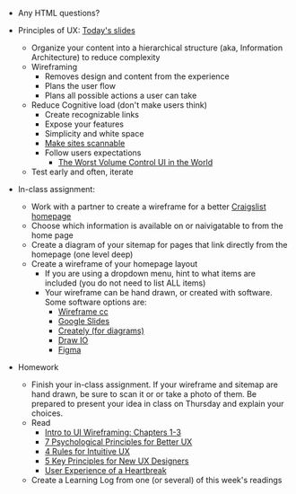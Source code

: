 - Any HTML questions?
- Principles of UX: [Today's slides](https://docs.google.com/presentation/d/1DzwlTWRKQWH92bQHWUIbns5OhnsdlsWGrIVbrArr2D0/edit?usp=sharing)
    - Organize your content into a hierarchical structure (aka, Information Architecture) to reduce complexity
    - Wireframing
        - Removes design and content from the experience
        - Plans the user flow
        - Plans all possible actions a user can take
    - Reduce Cognitive load (don't make users think)
        - Create recognizable links
        - Expose your features
        - Simplicity and white space
        -  [Make sites scannable](https://uxplanet.org/ux-design-practices-how-to-make-web-interface-scannable-2010125c710e)
        - Follow users expectations
            - [The Worst Volume Control UI in the World](https://uxdesign.cc/the-worst-volume-control-ui-in-the-world-60713dc86950)
    - Test early and often, iterate
- In-class assignment:
    - Work with a partner to create a wireframe for a better [Craigslist homepage](https://newyork.craigslist.org/)
    - Choose which information is available on or naivigatable to from the home page
    - Create a diagram of your sitemap for pages that link directly from the homepage (one level deep)
    - Create a wireframe of your homepage layout
        - If you are using a dropdown menu, hint to what items are included (you do not need to list ALL items)
        - Your wireframe can be hand drawn, or created with software. Some software options are:
            - [Wireframe cc](https://wireframe.cc/)
            - [Google Slides](https://docs.google.com/presentation/u/0/)
            - [Creately (for diagrams)](https://creately.com/)
            - [Draw IO](https://www.draw.io/)
            - [Figma](https://www.figma.com/)

- Homework
    - Finish your in-class assignment. If your wireframe and sitemap are hand drawn, be sure to scan it or or take a photo of them. Be prepared to present your idea in class on Thursday and explain your choices.
    - Read
        - [Intro to UI Wireframing: Chapters 1-3](https://balsamiq.com/learn/courses/wireframing/)
        - [7 Psychological Principles for Better UX](https://livesession.io/blog/7-psychological-principles-for-better-ux/)
        - [4 Rules for Intuitive UX](https://learnui.design/blog/4-rules-intuitive-ux.html)
        - [5 Key Principles for New UX Designers](https://careerfoundry.com/en/blog/ux-design/5-key-principles-for-new-ux-designers/)
        - [User Experience of a Heartbreak](https://www.fastcompany.com/3036536/this-is-the-user-experience-of-a-heartbreak)
    - Create a Learning Log from one (or several) of this week's readings



